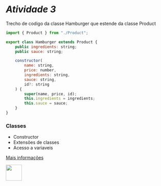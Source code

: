 # **_Atividade 3_**

Trecho de codigo da classe Hamburger que estende da classe Product

```javascript
import { Product } from "./Product";

export class Hamburger extends Product {
    public ingredients: string;
    public sauce: string;

    constructor(
        name: string,
        price: number,
        ingredients: string,
        sauce: string,
        id?: string
    ) {
        super(name, price, id);
        this.ingredients = ingredients;
        this.sauce = sauce;
    }
}
```

### Classes

-   Constructor
-   Extensões de classes
-   Acesso a variaveis

[Mais informações](https://developer.mozilla.org/pt-BR/docs/Web/JavaScript/Reference/Classes)

<img src="https://upload.wikimedia.org/wikipedia/commons/thumb/9/99/Unofficial_JavaScript_logo_2.svg/1200px-Unofficial_JavaScript_logo_2.svg.png"  height="50">
